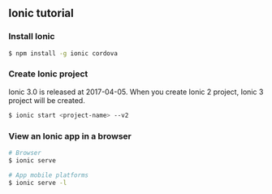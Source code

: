 ## Ionic tutorial

### Install Ionic

```bash
$ npm install -g ionic cordova
```

### Create Ionic project

Ionic 3.0 is released at 2017-04-05. When you create Ionic 2 project, Ionic 3 project will be created.

```bash
$ ionic start <project-name> --v2
```

### View an Ionic app in a browser

```bash
# Browser
$ ionic serve

# App mobile platforms
$ ionic serve -l
```
